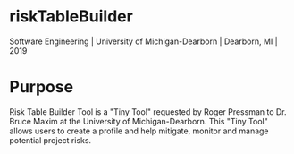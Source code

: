 # riskTableBuilder
  Software Engineering | University of Michigan-Dearborn | Dearborn, MI | 2019
  
# Purpose
  Risk Table Builder Tool is a "Tiny Tool" requested by Roger Pressman to Dr. Bruce Maxim at the University of Michigan-Dearborn. 
  This "Tiny Tool" allows users to create a profile and help mitigate, monitor and manage potential project risks.
